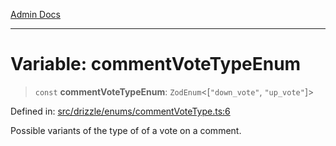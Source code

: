 [Admin Docs](/)

***

# Variable: commentVoteTypeEnum

> `const` **commentVoteTypeEnum**: `ZodEnum`\<\[`"down_vote"`, `"up_vote"`\]\>

Defined in: [src/drizzle/enums/commentVoteType.ts:6](https://github.com/PurnenduMIshra129th/talawa-api/blob/75f0e499b44e2c3bed70cf951ac8ac374317f43b/src/drizzle/enums/commentVoteType.ts#L6)

Possible variants of the type of of a vote on a comment.
